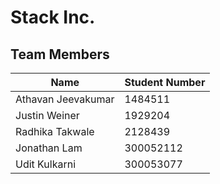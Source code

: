 # Stack Inc.

## Team Members

| Name | Student Number |
| --- | --- |
| Athavan Jeevakumar | 1484511  |
| Justin Weiner | 1929204  |
| Radhika Takwale | 2128439 |
| Jonathan Lam | 300052112 |
| Udit Kulkarni | 300053077 |